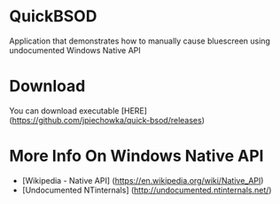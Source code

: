 # QuickBSOD
Application that demonstrates how to manually cause bluescreen using undocumented Windows Native API

# Download
You can download executable [HERE] (https://github.com/jpiechowka/quick-bsod/releases)

# More Info On Windows Native API
- [Wikipedia - Native API] (https://en.wikipedia.org/wiki/Native_API)
- [Undocumented NTinternals] (http://undocumented.ntinternals.net/)
